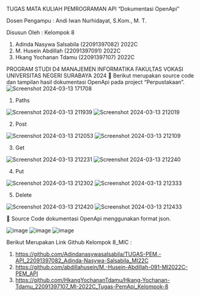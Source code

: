 TUGAS MATA KULIAH PEMROGRAMAN API
“Dokumentasi OpenApi”


Dosen Pengampu :
Andi Iwan Nurhidayat, S.Kom., M. T.

Disusun Oleh :
Kelompok 8

1. Adinda Nasywa Salsabila	(22091397082)	2022C
2. M. Husein Abdillah	(22091397091)	2022C
3. Hkang Yochanan Tdamu	(22091397107)	2022C



PROGRAM STUDI D4 MANAJEMEN INFORMATIKA
FAKULTAS VOKASI
UNIVERSITAS NEGERI SURABAYA
2024
	Berikut merupakan source code dan tampilan hasil dokumentasi OpenApi pada project “Perpustakaan”.
![Screenshot 2024-03-13 171708](https://github.com/abdillahusein/M.-Husein-Abdillah-091-MI2022C-PEM_API/assets/124503163/5c87dfc0-ac5d-4b83-a97d-768c47d05c54)
1.	Paths 

![Screenshot 2024-03-13 211939](https://github.com/abdillahusein/M.-Husein-Abdillah-091-MI2022C-PEM_API/assets/124503163/1b7efc5d-aac9-466d-9128-8301221f99c7)
![Screenshot 2024-03-13 212019](https://github.com/abdillahusein/M.-Husein-Abdillah-091-MI2022C-PEM_API/assets/124503163/0574a82c-deea-489b-8532-612596f7cbac)
 

 


2.	Post 

 
![Screenshot 2024-03-13 212053](https://github.com/abdillahusein/M.-Husein-Abdillah-091-MI2022C-PEM_API/assets/124503163/917173f4-83b1-4a0c-aa3f-308dcaf586fb)
![Screenshot 2024-03-13 212109](https://github.com/abdillahusein/M.-Husein-Abdillah-091-MI2022C-PEM_API/assets/124503163/d012de49-03e3-4aa0-9d18-b0b85439ad02)


 


3.	Get

 
![Screenshot 2024-03-13 212231](https://github.com/abdillahusein/M.-Husein-Abdillah-091-MI2022C-PEM_API/assets/124503163/22332822-9c0b-457c-b9d0-62ef6b37e13a)
![Screenshot 2024-03-13 212240](https://github.com/abdillahusein/M.-Husein-Abdillah-091-MI2022C-PEM_API/assets/124503163/e0a886fe-a464-4f03-a768-1c1a13021d1f)

 


4.	Put 

 ![Screenshot 2024-03-13 212302](https://github.com/abdillahusein/M.-Husein-Abdillah-091-MI2022C-PEM_API/assets/124503163/7bc72189-0119-4908-b78f-afc88c13ba57)
![Screenshot 2024-03-13 212333](https://github.com/abdillahusein/M.-Husein-Abdillah-091-MI2022C-PEM_API/assets/124503163/0cb2175a-f54c-43a2-9a9d-2cf32ef28dfa)


 


5.	Delete 

 ![Screenshot 2024-03-13 212420](https://github.com/abdillahusein/M.-Husein-Abdillah-091-MI2022C-PEM_API/assets/124503163/ef1c596d-4620-480e-8dcf-d20675b3ec10)
![Screenshot 2024-03-13 212433](https://github.com/abdillahusein/M.-Husein-Abdillah-091-MI2022C-PEM_API/assets/124503163/945dbfd4-75c5-43b2-a478-c3fd6fb4af6f)

 

	Source Code dokumentasi OpenApi menggunakan format json.

 ![image](https://github.com/abdillahusein/M.-Husein-Abdillah-091-MI2022C-PEM_API/assets/124503163/78110230-1b53-4297-98d9-15e73e8dcba7)
![image](https://github.com/abdillahusein/M.-Husein-Abdillah-091-MI2022C-PEM_API/assets/124503163/9c2232f8-edbd-42d4-b24a-2421840d9cb2)
![image](https://github.com/abdillahusein/M.-Husein-Abdillah-091-MI2022C-PEM_API/assets/124503163/f8f8cea4-38a8-40f3-b773-f71d71b16c5e)

Berikut Merupakan Link Github Kelompok 8_MIC : 
1. https://github.com/Adindanasywasalsabila/TUGAS-PEM.-API_22091397082_Adinda-Nasywa-Salsabila_MI22C
2. https://github.com/abdillahusein/M.-Husein-Abdillah-091-MI2022C-PEM_API
3. https://github.com/HkangYochananTdamu/Hkang-Yochanan-Tdamu_22091397107_MI-2022C_Tugas-PemApi_Kelompok-8


 

 

 

 
 
